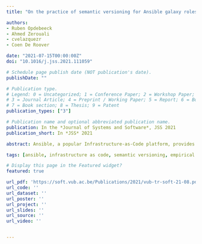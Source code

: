 ```yaml
---
title: "On the practice of semantic versioning for Ansible galaxy roles: An empirical study and a change classification model"

authors:
- Ruben Opdebeeck
- Ahmed Zerouali
- cvelazquezr
- Coen De Roover

date: "2021-07-15T00:00:00Z"
doi: "10.1016/j.jss.2021.111059"

# Schedule page publish date (NOT publication's date).
publishDate: ""

# Publication type.
# Legend: 0 = Uncategorized; 1 = Conference Paper; 2 = Workshop Paper;
# 3 = Journal Article; 4 = Preprint / Working Paper; 5 = Report; 6 = Book; 
# 7 = Book section; 8 = Thesis; 9 = Patent
publication_types: ["3"]

# Publication name and optional abbreviated publication name.
publication: In the *Journal of Systems and Software*, JSS 2021
publication_short: In *JSS* 2021

abstract: Ansible, a popular Infrastructure-as-Code platform, provides reusable collections of tasks called roles. Roles are often contributed by third parties, and like general-purpose libraries, they evolve. Therefore, new releases of roles need to be tagged with version numbers, for which Ansible recommends adhering to the semantic versioning format. However, roles significantly differ from generalpurpose libraries, and it is not yet known what constitutes a breaking change or the addition of a feature to a role. Consequently, this can cause confusion for clients of a role and new role contributors. To alleviate this issue, we perform an empirical study on semantic versioning in Ansible roles to uncover the types of changes that trigger certain types of version bumps. Our dataset consists of over 81 000 version increments spanning upwards of 8 500 Ansible roles. We design a novel structural model for these roles, and implement a domain-specific structural change extraction algorithm to calculate structural difference metrics. Afterwards, we quantitatively investigate the state of semantic versioning in Ansible roles and identify the most commonly changed elements. Then, using the structural difference metrics, we train a Random Forest classifier to predict applicable version bumps for Ansible role releases. Finally, we confirm our empirical findings with a developer survey. Our observations show that although most Ansible role developers follow the semantic versioning format, it appears that they do not always consistently follow the same rules when selecting the version bump to apply. Moreover, we find that the distinction between patch and minor increments is often unclear. Therefore, we use the gained insights to formulate a number of guidelines to apply semantic versioning on Ansible roles. These guidelines can be used by role developers to ensure a clear interpretation of the version increments.

tags: [ansible, infrastructure as code, semantic versioning, empirical study, mining software repositories]

# Display this page in the Featured widget?
featured: true

url_pdf: 'https://soft.vub.ac.be/Publications/2021/vub-tr-soft-21-08.pdf'
url_code: ''
url_dataset: ''
url_poster: ''
url_project: ''
url_slides: ''
url_source: ''
url_video: ''


---
```

